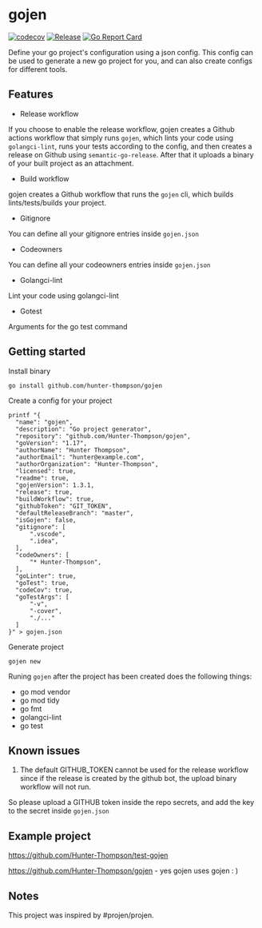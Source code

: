 # gojen

[![codecov](https://codecov.io/gh/Hunter-Thompson/gojen/branch/master/graph/badge.svg?token=LC2KR2180N)](https://codecov.io/gh/Hunter-Thompson/gojen) [![Release](https://github.com/Hunter-Thompson/gojen/actions/workflows/release.yml/badge.svg)](https://github.com/Hunter-Thompson/gojen/actions/workflows/release.yml) [![Go Report Card](https://goreportcard.com/badge/github.com/Hunter-Thompson/gojen)](https://goreportcard.com/report/github.com/Hunter-Thompson/gojen)

Define your go project's configuration using a json config. This config can be used to generate a new go project for you, and can also create configs for different tools.

## Features

- Release workflow

If you choose to enable the release workflow, gojen creates a Github actions workflow that simply runs `gojen`, which lints your code using `golangci-lint`, runs your tests according to the config, and then creates a release on Github using `semantic-go-release`. After that it uploads a binary of your built project as an attachment.

- Build workflow

gojen creates a Github workflow that runs the `gojen` cli, which builds lints/tests/builds your project.

- Gitignore

You can define all your gitignore entries inside `gojen.json`

- Codeowners 

You can define all your codeowners entries inside `gojen.json`

- Golangci-lint

Lint your code using golangci-lint

- Gotest 

Arguments for the go test command

## Getting started

Install binary

```
go install github.com/hunter-thompson/gojen
```

Create a config for your project

```
printf "{
  "name": "gojen",
  "description": "Go project generator",
  "repository": "github.com/Hunter-Thompson/gojen",
  "goVersion": "1.17",
  "authorName": "Hunter Thompson",
  "authorEmail": "hunter@example.com",
  "authorOrganization": "Hunter-Thompson",
  "licensed": true,
  "readme": true,
  "gojenVersion": 1.3.1,
  "release": true,
  "buildWorkflow": true,
  "githubToken": "GIT_TOKEN",
  "defaultReleaseBranch": "master",
  "isGojen": false,
  "gitignore": [
	  ".vscode",
	  ".idea",
  ],
  "codeOwners": [
	  "* Hunter-Thompson",
  ],
  "goLinter": true,
  "goTest": true,
  "codeCov": true,
  "goTestArgs": [
	  "-v",
	  "-cover",
	  "./..."
  ]
}" > gojen.json
```

Generate project

```
gojen new
```

Runing `gojen` after the project has been created does the following things:

- go mod vendor
- go mod tidy
- go fmt
- golangci-lint
- go test

## Known issues

1. The default GITHUB_TOKEN cannot be used for the release workflow since if the release is created by the github bot, the upload binary workflow will not run.

So please upload a GITHUB token inside the repo secrets, and add the key to the secret inside `gojen.json`

## Example project

https://github.com/Hunter-Thompson/test-gojen

https://github.com/Hunter-Thompson/gojen - yes gojen uses gojen : )

## Notes

This project was inspired by #projen/projen.



